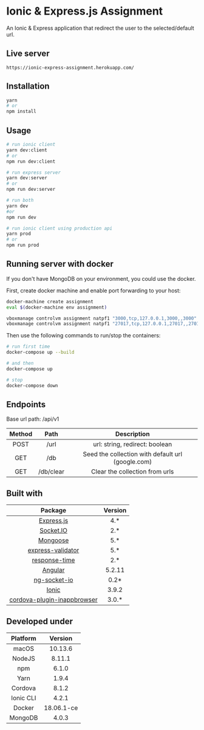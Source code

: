 # Ionic & Express.js Assignment

An Ionic & Express application that redirect the user to the selected/default url.

## Live server

```
https://ionic-express-assignment.herokuapp.com/
```

## Installation

```sh
yarn
# or
npm install
```

## Usage

```sh
# run ionic client
yarn dev:client
# or
npm run dev:client

# run express server
yarn dev:server
# or
npm run dev:server

# run both
yarn dev
#or
npm run dev

# run ionic client using production api
yarn prod
# or
npm run prod
```

## Running server with docker

If you don't have MongoDB on your environment, you could use the docker.

First, create docker machine and enable port forwarding to your host:

```bash
docker-machine create assignment
eval $(docker-machine env assignment)

vboxmanage controlvm assignment natpf1 "3000,tcp,127.0.0.1,3000,,3000"
vboxmanage controlvm assignment natpf1 "27017,tcp,127.0.0.1,27017,,27017"
```

Then use the following commands to run/stop the containers:

```bash
# run first time
docker-compose up --build

# and then
docker-compose up

# stop
docker-compose down
```

## Endpoints

Base url path: /api/v1

| Method |   Path    |                    Description                    |
| :----: | :-------: | :-----------------------------------------------: |
|  POST  |   /url    |          url: string, redirect: boolean           |
|  GET   |    /db    | Seed the collection with default url (google.com) |
|  GET   | /db/clear |          Clear the collection from urls           |

## Built with

|                                       Package                                        | Version |
| :----------------------------------------------------------------------------------: | :-----: |
|                  [Express.js](https://github.com/expressjs/express)                  |  4.\*   |
|                  [Socket.IO](https://github.com/socketio/socket.io)                  |  2.\*   |
|                  [Mongoose](https://github.com/Automattic/mongoose)                  |  5.\*   |
|     [express-validator](https://github.com/express-validator/express-validator)      |  5.\*   |
|             [response-time](https://github.com/expressjs/response-time)              |  2.\*   |
|                    [Angular](https://github.com/angular/angular)                     | 5.2.11  |
|             [ng-socket-io](https://github.com/bougarfaoui/ng-socket-io)              |  0.2\*  |
|                     [Ionic](https://github.com/ionic-team/ionic)                     |  3.9.2  |
| [cordova-plugin-inappbrowser](https://github.com/apache/cordova-plugin-inappbrowser) | 3.0.\*  |

## Developed under

| Platform  |  Version   |
| :-------: | :--------: |
|   macOS   |  10.13.6   |
|  NodeJS   |   8.11.1   |
|    npm    |   6.1.0    |
|   Yarn    |   1.9.4    |
|  Cordova  |   8.1.2    |
| Ionic CLI |   4.2.1    |
|  Docker   | 18.06.1-ce |
|  MongoDB  |   4.0.3    |
